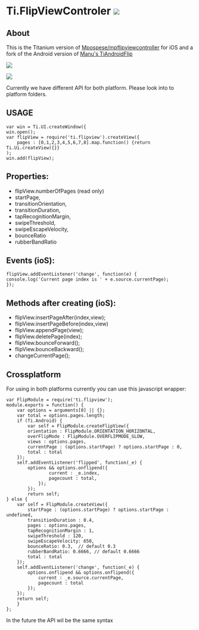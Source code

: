 Ti.FlipViewControler ![](https://camo.githubusercontent.com/ecc6562b9e8446bbf967b69b4180fef9080068b3/687474703a2f2f7777772d7374617469632e61707063656c657261746f722e636f6d2f6261646765732f746974616e69756d2d6769742d62616467652d73712e706e67)
====================

About
-----
This is the Titanium version of [Mpospese/mpflipviewcontroller](https://github.com/Mpospese/mpflipviewcontroller) for iOS and a fork of the Android version of [Manu's TiAndroidFlip](https://github.com/manumaticx/TiAndroidFlip)

![](https://raw.githubusercontent.com/AppWerft/TiFlipViewControler/master/flipviewcontroler.gif) 

![](https://raw.githubusercontent.com/manumaticx/TiAndroidFlip/master/documentation/demo.gif)


Currently we have different API for both platform. Please look into to  platform folders.

USAGE
-----

~~~
var win = Ti.UI.createWindow({
win.open();
var flipView = require('ti.flipview').createView({
    pages : [0,1,2,3,4,5,6,7,8].map.function() {return Ti.Ui.createView({}}
);
win.add(flipView);
~~~

Properties:
----------

* flipView.numberOfPages  (read only)
* startPage,
* transitionOrientation,
* transitionDuration,
* tapRecognitionMargin,
* swipeThreshold,
* swipeEscapeVelocity,
* bounceRatio
* rubberBandRatio


Events (ioS):
-------

~~~
flipView.addEventListener('change', function(e) { 
console.log('Current page index is ' + e.source.currentPage);
});
~~~

Methods after creating (ioS):
----------------------

* flipView.insertPageAfter(index,view);
* flipView.insertPageBefore(index,view)
* flipView.appendPage(view);
* flipView.deletePage(index);
* flipView.bounceForward();
* flipView.bounceBackward();
* changeCurrentPage();

Crossplatform
-------------

For using in both platforms currently you can use this javascript wrapper:
~~~
var FlipModule = require('ti.flipview');
module.exports = function() {
    var options = arguments[0] || {};
    var total = options.pages.length;
    if (Ti.Android) {
        var self = FlipModule.createFlipView({
        orientation : FlipModule.ORIENTATION_HORIZONTAL,
        overFlipMode : FlipModule.OVERFLIPMODE_GLOW,
        views : options.pages,
        currentPage : (options.startPage) ? options.startPage : 0,
        total : total
    });
    self.addEventListener('flipped', function(_e) {
        options && options.onflipend({
                current : _e.index,
                pagecount : total,
            });
        });
        return self;
} else {
    var self = FlipModule.createView({
        startPage : (options.startPage) ? options.startPage : undefined,
        transitionDuration : 0.4,
        pages : options.pages,
        tapRecognitionMargin : 1,
        swipeThreshold : 120,
        swipeEscapeVelocity: 650,
        bounceRatio: 0.3,  // default 0.3
        rubberBandRatio: 0.6666, // default 0.6666
        total : total
    });
    self.addEventListener('change', function(_e) {
        options.onflipend && options.onflipend({
            current : _e.source.currentPage,
            pagecount : total
        });
    });
    return self;
    }
};
~~~

In the future the API wil be the same syntax